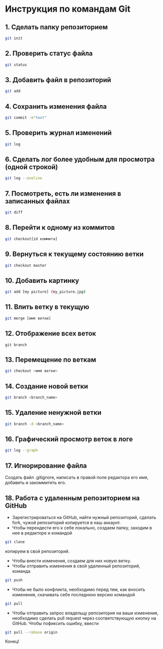 # Инструкция по командам Git
## 1. Сделать папку репозиторием
```sh
git init
```
## 2. Проверить статус файла
```sh
git status
```
## 3. Добавить файл в репозиторий
```sh
git add
```
## 4. Сохранить изменения файла
```sh
git commit -m"text"
```
## 5. Проверить журнал изменений
```sh
git log
```
## 6. Сделать лог более удобным для просмотра (одной строкой)
```sh
git log --oneline
```
## 7. Посмотреть, есть ли изменения в записанных файлах
```sh
git diff
```
## 8. Перейти к одному из коммитов
```sh
git checkout[id коммита]
```
## 9. Вернуться к текущему состоянию ветки
```sh
git checkout master
```
## 10. Добавить картинку
```sh
git add [my picture] (my_picture.jpg)
```
## 11. Влить ветку в текущую
```sh
git merge [имя ветки]
```
## 12. Отображение всех веток
```
git branch
```
## 13. Перемещение по веткам
```sh
git checkout <имя ветки>
```
## 14. Создание новой ветки
```sh
git branch <branch_name>
```
## 15. Удаление ненужной ветки
```sh
git branch -d <branch_name>
```
## 16. Графический просмотр веток в логе
```sh
git log --graph
```
## 17. Игнорирование файла
Создать файл .gitignore, написать в правой поле редактора его имя, добавить и закоммитить его.

## 18. Работа с удаленным репозиторием на GitHub
* Зарегистрироваться на GitHub, найти нужный репозиторий, сделать fork, чужой репозиторий копируется в наш аккаунт.
* Чтобы перендести его к себе локально, создаем папку, заходим в нее в редакторе и командой 
```sh
git clone
```
копируем в свой репозиторий.

* Чтобы внести изменения, создаем для них новую ветку.
* Чтобы отправить изменения в свой удаленный репозиторий, команда
```sh
git push
```
* Чтобы не было конфликта, необходимо перед тем, как вносить изменения, скачивать себе последнюю версию командой
```sh
git pull
```
* Чтобы отправить запрос владельцу репозитория на ваши изменения, необходимо сделать pull request через соответствующую кнопку на GitHub.
Чтобы пофиксить ошибку, ввести 
```sh
git pull --rebase origin
```
Конец!

